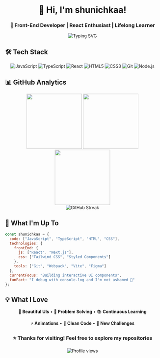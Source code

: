 <div align="center">
  
# 👋 Hi, I'm shunichkaa!

### 🚀 Front-End Developer | React Enthusiast | Lifelong Learner

<img src="https://readme-typing-svg.herokuapp.com?font=Fira+Code&pause=1000&color=F75C7E&center=true&vCenter=true&width=435&lines=Building+beautiful+web+experiences;Always+learning+new+technologies;Passionate+about+clean+code" alt="Typing SVG" />

</div>


## 🛠️ Tech Stack

<div align="center">

![JavaScript](https://img.shields.io/badge/-JavaScript-F7DF1E?style=for-the-badge&logo=javascript&logoColor=black)
![TypeScript](https://img.shields.io/badge/-TypeScript-3178C6?style=for-the-badge&logo=typescript&logoColor=white)
![React](https://img.shields.io/badge/-React-61DAFB?style=for-the-badge&logo=react&logoColor=black)
![HTML5](https://img.shields.io/badge/-HTML5-E34F26?style=for-the-badge&logo=html5&logoColor=white)
![CSS3](https://img.shields.io/badge/-CSS3-1572B6?style=for-the-badge&logo=css3&logoColor=white)
![Git](https://img.shields.io/badge/-Git-F05032?style=for-the-badge&logo=git&logoColor=white)
![Node.js](https://img.shields.io/badge/-Node.js-339933?style=for-the-badge&logo=node.js&logoColor=white)

</div>


## 📊 GitHub Analytics

<div align="center">
  <img height="180em" src="https://github-profile-summary-cards.vercel.app/api/cards/profile-details?username=shunichkaa&theme=cobalt"/>
  <img height="180em" src="https://github-profile-summary-cards.vercel.app/api/cards/repos-per-language?username=shunichkaa&theme=cobalt"/>
  <img height="180em" src="https://github-profile-summary-cards.vercel.app/api/cards/most-commit-language?username=shunichkaa&theme=cobalt"/>
</div>

<div align="center">
  <img src="https://github-readme-streak-stats.herokuapp.com/?user=shunichkaa&theme=cobalt&hide_border=true" alt="GitHub Streak"/>
</div>



## 🎯 What I'm Up To

```javascript
const shunichkaa = {
  code: ["JavaScript", "TypeScript", "HTML", "CSS"],
  technologies: {
    frontEnd: {
      js: ["React", "Next.js"],
      css: ["Tailwind CSS", "Styled Components"]
    },
    tools: ["Git", "Webpack", "Vite", "Figma"]
  },
  currentFocus: "Building interactive UI components",
  funFact: "I debug with console.log and I'm not ashamed 🐛"
};
```


## 💡 What I Love

<div align="center">

🎨 **Beautiful UIs** • 🧩 **Problem Solving** • 📚 **Continuous Learning**

⚡ **Animations** • 🎯 **Clean Code** • 🚀 **New Challenges**

</div>



<div align="center">
  
### ⭐ Thanks for visiting! Feel free to explore my repositories

<img src="https://komarev.com/ghpvc/?username=shunichkaa&color=blueviolet&style=for-the-badge" alt="Profile views"/>

</div>

